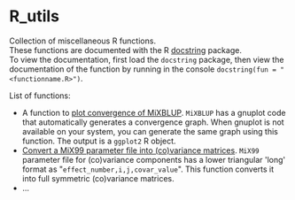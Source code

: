 # R_utils
Collection of miscellaneous R functions.  
These functions are documented with the R [docstring](https://cran.r-project.org/web/packages/docstring/vignettes/docstring_intro.html) package.  
To view the documentation, first load the `docstring` package, then view the documentation of the function by running in the console `docstring(fun = "<functionname.R>")`.

List of functions:
* A function to [plot convergence of MiXBLUP](https://github.com/bonifazi/R_utils/blob/main/PlotConvergeneMiXBLUP.R). `MiXBLUP` has a gnuplot code that automatically generates a convergence graph. When gnuplot is not available on your system, you can generate the same graph using this function. The output is a `ggplot2` R object.
* [Convert a MiX99 parameter file into (co)variance matrices](https://github.com/bonifazi/R_utils/blob/main/meltParfile.R). `MiX99` parameter file for (co)variance components has a lower triangular 'long' format as "`effect_number,i,j,covar_value`". This function converts it into full symmetric (co)variance matrices.
* ...

